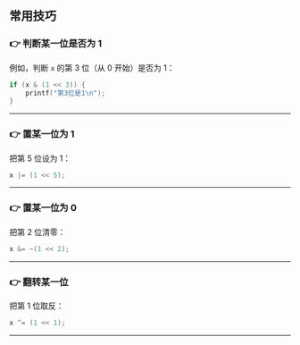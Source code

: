 ## 常用技巧

### 👉 判断某一位是否为 1

例如，判断 `x` 的第 3 位（从 0 开始）是否为 1：

```c
if (x & (1 << 3)) {
    printf("第3位是1\n");
}
```

------

### 👉 置某一位为 1

把第 5 位设为 1：

```c
x |= (1 << 5);
```

------

### 👉 置某一位为 0

把第 2 位清零：

```c
x &= ~(1 << 2);
```

------

### 👉 翻转某一位

把第 1 位取反：

```c
x ^= (1 << 1);
```

------